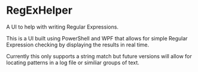 # RegExHelper
A UI to help with writing Regular Expressions.

This is a UI built using PowerShell and WPF that allows for simple Regular Expression checking by displaying the results in real time.

Currently this only supports a string match but future versions will allow for locating patterns in a log file or similiar groups of text.


